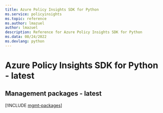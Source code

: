 ```yaml
---
title: Azure Policy Insights SDK for Python
ms.service: policyinsights
ms.topic: reference
ms.author: lmazuel
author: lmazuel
description: Reference for Azure Policy Insights SDK for Python
ms.data: 08/24/2022
ms.devlang: python
---
```

# Azure Policy Insights SDK for Python - latest

## Management packages - latest
[!INCLUDE [mgmt-packages](policy-insights-mgmt-index.md)]